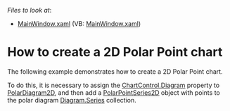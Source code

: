 <!-- default file list -->
*Files to look at*:

* [MainWindow.xaml](./CS/PolarPointSeries2D/MainWindow.xaml) (VB: [MainWindow.xaml](./VB/PolarPointSeries2D/MainWindow.xaml))
<!-- default file list end -->
# How to create a 2D Polar Point chart


<p>The following example demonstrates how to create a 2D Polar Point  chart.<br />
</p><p>To do this, it is necessary to assign the <a href="http://help.devexpress.com/#WPF/DevExpressXpfChartsChartControl_Diagramtopic"><u>ChartControl.Diagram</u></a>  property to <a href="http://help.devexpress.com/#WPF/clsDevExpressXpfChartsPolarDiagram2Dtopic"><u>PolarDiagram2D</u></a>,  and then add a <a href="http://help.devexpress.com/#WPF/clsDevExpressXpfChartsPolarPointSeries2Dtopic"><u>PolarPointSeries2D</u></a> object with points to the polar diagram <a href="http://help.devexpress.com/#WPF/DevExpressXpfChartsDiagram_Seriestopic"><u>Diagram.Series</u></a> collection. </p><br />


<br/>


